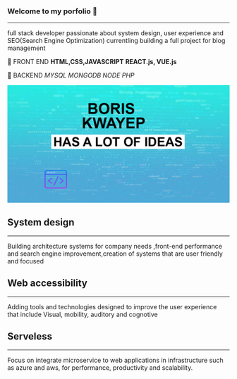 ### Welcome to my porfolio 👋
-----------------------------
full stack  developer passionate about system design, user experience and SEO(Search Engine Optimization)
currentling building a full project for blog management

:rocket: FRONT END **HTML,CSS,JAVASCRIPT** **REACT.js, VUE.js**

:notebook: BACKEND *MYSQL* *MONGODB* *NODE* *PHP*

![](design.png)

## System design
---------------------
Building architecture systems for company needs ,front-end performance
                    and search engine improvement,creation of systems that are user friendly and focused


## Web accessibility
---------------------
Adding tools and technologies designed to improve the user experience
                    that include Visual, mobility, auditory and cognotive 


## Serveless
---------------------

Focus on  integrate microservice to  web applications in infrastructure such as azure and aws,
                    for  performance, productivity and scalability.
